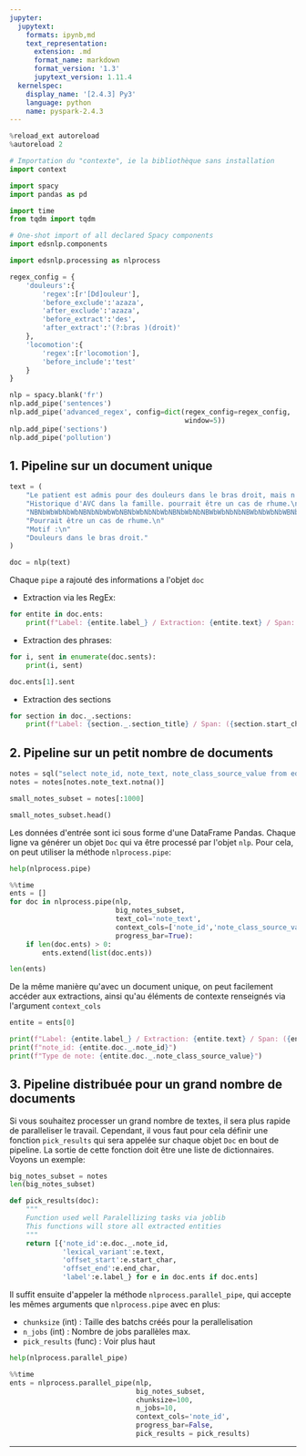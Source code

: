 ```yaml
---
jupyter:
  jupytext:
    formats: ipynb,md
    text_representation:
      extension: .md
      format_name: markdown
      format_version: '1.3'
      jupytext_version: 1.11.4
  kernelspec:
    display_name: '[2.4.3] Py3'
    language: python
    name: pyspark-2.4.3
---
```


```python
%reload_ext autoreload
%autoreload 2
```

```python
# Importation du "contexte", ie la bibliothèque sans installation
import context
```

```python
import spacy
import pandas as pd
```

```python
import time
from tqdm import tqdm
```

```python
# One-shot import of all declared Spacy components
import edsnlp.components
```

```python
import edsnlp.processing as nlprocess
```

```python
regex_config = {
    'douleurs':{
        'regex':[r'[Dd]ouleur'],
        'before_exclude':'azaza',
        'after_exclude':'azaza',
        'before_extract':'des',
        'after_extract':'(?:bras )(droit)'
    },
    'locomotion':{
        'regex':[r'locomotion'],
        'before_include':'test'
    }
}
```

```python
nlp = spacy.blank('fr')
nlp.add_pipe('sentences')
nlp.add_pipe('advanced_regex', config=dict(regex_config=regex_config,
                                           window=5))
nlp.add_pipe('sections')
nlp.add_pipe('pollution')
```

## 1. Pipeline sur un document unique

```python
text = (
    "Le patient est admis pour des douleurs dans le bras droit, mais n'a pas de problème de locomotion. "
    "Historique d'AVC dans la famille. pourrait être un cas de rhume.\n"
    "NBNbWbWbNbWbNBNbNbWbWbNBNbWbNbNbWbNBNbWbNbNBWbWbNbNbNBWbNbWbNbWBNbNbWbNbNBNbWbWbNbWBNbNbWbNBNbWbWbNb\n"
    "Pourrait être un cas de rhume.\n"
    "Motif :\n"
    "Douleurs dans le bras droit."
)
```

```python
doc = nlp(text)
```

Chaque `pipe` a rajouté des informations a l'objet `doc`


- Extraction via les RegEx:

```python
for entite in doc.ents:
    print(f"Label: {entite.label_} / Extraction: {entite.text} / Span: ({entite.start_char},{entite.end_char})")
```

- Extraction des phrases:

```python
for i, sent in enumerate(doc.sents):
    print(i, sent)
```

```python
doc.ents[1].sent
```

- Extraction des  sections

```python
for section in doc._.sections:
    print(f"Label: {section._.section_title} / Span: ({section.start_char},{section.end_char})")
```

## 2. Pipeline sur un petit nombre de documents

```python
notes = sql("select note_id, note_text, note_class_source_value from edsomop_prod_a.orbis_note limit 100000").toPandas()
notes = notes[notes.note_text.notna()]
```

```python
small_notes_subset = notes[:1000]
```

```python
small_notes_subset.head()
```

Les données d'entrée sont ici sous forme d'une DataFrame Pandas.
Chaque ligne va générer un objet `Doc` qui va être processé par l'objet `nlp`.
Pour cela, on peut utiliser la méthode `nlprocess.pipe`:

```python
help(nlprocess.pipe)
```

```python
%%time
ents = []
for doc in nlprocess.pipe(nlp,
                          big_notes_subset,
                          text_col='note_text',
                          context_cols=['note_id','note_class_source_value'],
                          progress_bar=True):
    if len(doc.ents) > 0:
        ents.extend(list(doc.ents))
```

```python
len(ents)
```

De la même manière qu'avec un document unique, on peut facilement accéder aux extractions, ainsi qu'au éléments de contexte renseignés via l'argument `context_cols`

```python
entite = ents[0]

print(f"Label: {entite.label_} / Extraction: {entite.text} / Span: ({entite.start_char},{entite.end_char})")
print(f"note_id: {entite.doc._.note_id}")
print(f"Type de note: {entite.doc._.note_class_source_value}")
```

## 3. Pipeline distribuée pour un grand nombre de documents


Si vous souhaitez processer un grand nombre de textes, il sera plus rapide de paralleliser le travail.
Cependant, il vous faut pour cela définir une fonction `pick_results` qui sera appelée sur chaque objet `Doc` en bout de pipeline.
La sortie de cette fonction doit être une liste de dictionnaires.
Voyons un exemple:

```python
big_notes_subset = notes
len(big_notes_subset)
```

```python
def pick_results(doc):
    """
    Function used well Paralellizing tasks via joblib
    This functions will store all extracted entities
    """
    return [{'note_id':e.doc._.note_id,
             'lexical_variant':e.text,
             'offset_start':e.start_char,
             'offset_end':e.end_char,
             'label':e.label_} for e in doc.ents if doc.ents]
```

Il suffit ensuite d'appeler la méthode `nlprocess.parallel_pipe`, qui accepte les mêmes arguments que `nlprocess.pipe` avec en plus:
- `chunksize` (int) : Taille des batchs créés pour la perallelisation
- `n_jobs` (int) : Nombre de jobs parallèles max.
- `pick_results` (func) : Voir plus haut

```python
help(nlprocess.parallel_pipe)
```

```python
%%time
ents = nlprocess.parallel_pipe(nlp,
                               big_notes_subset,
                               chunksize=100,
                               n_jobs=10,
                               context_cols='note_id',
                               progress_bar=False,
                               pick_results = pick_results)
```

---
